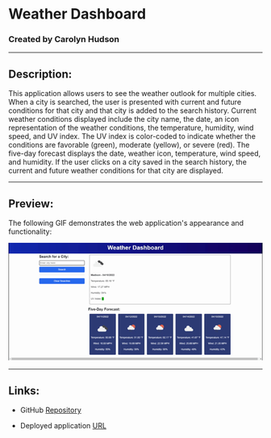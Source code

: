 # Weather Dashboard

### Created by Carolyn Hudson

---

## Description:
This application allows users to see the weather outlook for multiple cities. When a city is searched, the user is presented with current and future conditions for that city and that city is added to the search history. Current weather conditions displayed include the city name, the date, an icon representation of the weather conditions, the temperature, humidity, wind speed, and UV index. The UV index is color-coded to indicate whether the conditions are favorable (green), moderate (yellow), or severe (red). The five-day forecast displays the date, weather icon, temperature, wind speed, and humidity. If the user clicks on a city saved in the search history, the current and future weather conditions for that city are displayed. 

---

## Preview:
The following GIF demonstrates the web application's appearance and functionality:

![GIF of weather dashboard](./assets/weather-dashboard.gif)

---

## Links:

* GitHub [Repository](https://github.com/cghudson/weather-dashboard)

* Deployed application [URL](https://cghudson.github.io/weather-dashboard/) 
